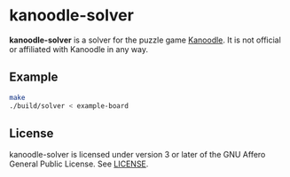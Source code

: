 kanoodle-solver
===============

**kanoodle-solver** is a solver for the puzzle game [Kanoodle]. It is not
official or affiliated with Kanoodle in any way.

[Kanoodle]: https://www.educationalinsights.com/kanoodle

Example
-------

```bash
make
./build/solver < example-board
```

License
-------

kanoodle-solver is licensed under version 3 or later of the GNU Affero General
Public License. See [LICENSE](LICENSE).
